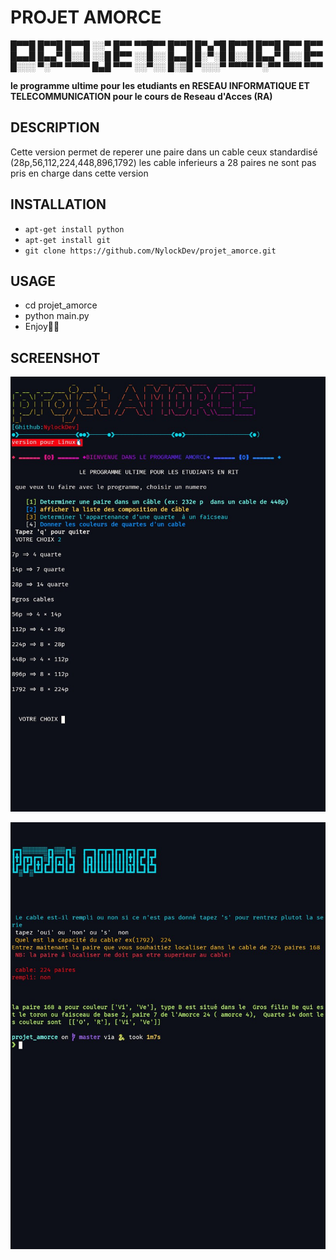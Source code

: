 # PROJET AMORCE

 █▀▀█ █▀▀█ █▀▀█ ░░▀ █▀▀ ▀▀█▀▀   █▀▀█ █▀▄▀█ █▀▀█ █▀▀█ █▀▀ █▀▀  
 █▄▄█ █▄▄▀ █░░█ ░░█ █▀▀ ░░█░░   █▄▄█ █░▀░█ █░░█ █▄▄▀ █░░ █▀▀  
 █░░░ ▀░▀▀ ▀▀▀▀ █▄█ ▀▀▀ ░░▀░░   █░▒█ ▀░░░▀ ▀▀▀▀ ▀░▀▀ ▀▀▀ ▀▀▀  


**le programme ultime pour les etudiants en RESEAU INFORMATIQUE ET TELECOMMUNICATION pour le cours de Reseau d'Acces (RA)**

## DESCRIPTION

Cette version permet de reperer une paire dans un cable ceux standardisé  (28p,56,112,224,448,896,1792)  les cable inferieurs a 28 paires ne sont pas pris en charge dans cette version 

## INSTALLATION


- `apt-get install python`
- `apt-get install git`
- `git clone https://github.com/NylockDev/projet_amorce.git`



## USAGE

- cd projet_amorce
- python main.py
- Enjoy🥳🥳
## SCREENSHOT

![Screenshot_2023-11-04-21-02-29_Edited](screenshot%20/Screenshot_2023-11-04-21-02-29_Edited.jpg)

![Screenshot_2023-11-04-21-03-03_Edited](screenshot%20/Screenshot_2023-11-04-21-03-03_Edited.jpg)
